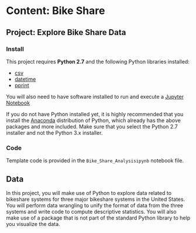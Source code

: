 # Content: Bike Share
## Project: Explore Bike Share Data

### Install

This project requires **Python 2.7** and the following Python libraries installed:

- [csv](https://docs.python.org/2/library/csv.html)
- [datetime](https://docs.python.org/2/library/datetime.html)
- [pprint](https://docs.python.org/2/library/pprint.html)

You will also need to have software installed to run and execute a [Jupyter Notebook](http://ipython.org/notebook.html)

If you do not have Python installed yet, it is highly recommended that you install the [Anaconda](http://continuum.io/downloads) distribution of Python, which already has the above packages and more included. Make sure that you select the Python 2.7 installer and not the Python 3.x installer.

### Code

Template code is provided in the `Bike_Share_Analysisipynb` notebook file.


## Data

In this project, you will make use of Python to explore data related to bikeshare systems for three major bikeshare systems in the United States. You will perform data wrangling to unify the format of data from the three systems and write code to compute descriptive statistics. You will also make use of a package that is not part of the standard Python library to help you visualize the data.
